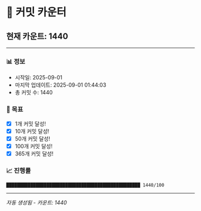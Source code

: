 # 🔢 커밋 카운터

## 현재 카운트: 1440

---

### 📊 정보
- 시작일: 2025-09-01
- 마지막 업데이트: 2025-09-01 01:44:03
- 총 커밋 수: 1440

### 🎯 목표
- [x] 1개 커밋 달성!
- [x] 10개 커밋 달성!
- [x] 50개 커밋 달성!
- [x] 100개 커밋 달성!
- [x] 365개 커밋 달성!

### 📈 진행률
```
██████████████████████████████████████████████████ 1440/100
```

---
*자동 생성됨 - 카운트: 1440*
